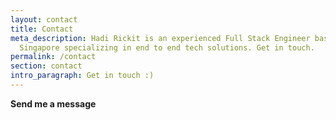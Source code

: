 ```yaml
---
layout: contact
title: Contact
meta_description: Hadi Rickit is an experienced Full Stack Engineer based in
  Singapore specializing in end to end tech solutions. Get in touch.
permalink: /contact
section: contact
intro_paragraph: Get in touch :)
---
```

**Send me a message**